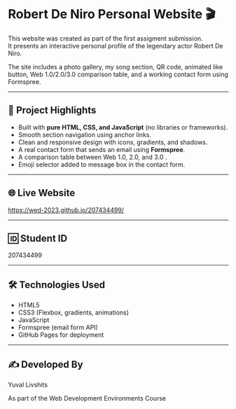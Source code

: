 # Robert De Niro Personal Website 🎬

This website was created as part of the first assigment submission.  
It presents an interactive personal profile of the legendary actor Robert De Niro.

The site includes a photo gallery, my song section, QR code, animated like button, Web 1.0/2.0/3.0 comparison table, and a working contact form using Formspree.

---

## 🧠 Project Highlights

- Built with **pure HTML, CSS, and JavaScript** (no libraries or frameworks).
- Smooth section navigation using anchor links.
- Clean and responsive design with icons, gradients, and shadows.
- A real contact form that sends an email using **Formspree**.
- A comparison table between Web 1.0, 2.0, and 3.0 .
- Emoji selector added to message box in the contact form.

---

## 🌐 Live Website

https://wed-2023.github.io/207434499/

---

## 🆔 Student ID

207434499 

---

## 🛠️ Technologies Used

- HTML5  
- CSS3 (Flexbox, gradients, animations)  
- JavaScript  
- Formspree (email form API)  
- GitHub Pages for deployment  

---


## ✍️ Developed By
Yuval Livshits  

As part of the Web Development Environments Course
